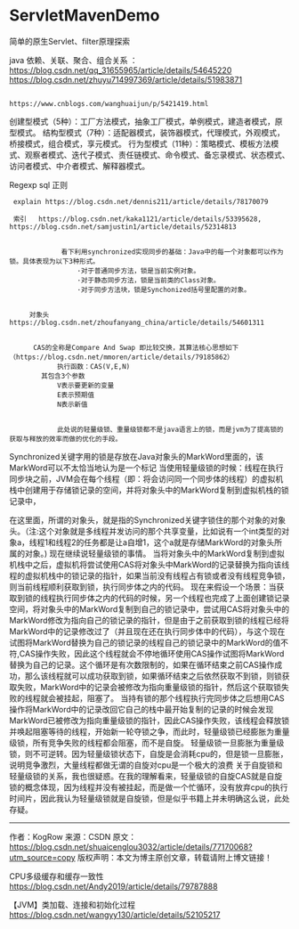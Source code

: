 # ServletMavenDemo
简单的原生Servlet、filter原理探索


   java 依赖、关联、聚合、组合关系   ：  https://blog.csdn.net/qq_31655965/article/details/54645220   
                                      https://blog.csdn.net/zhuyu714997369/article/details/51983871
                                      
                                      https://www.cnblogs.com/wanghuaijun/p/5421419.html
   
   
   创建型模式（5种）：工厂方法模式，抽象工厂模式，单例模式，建造者模式，原型模式。
   结构型模式（7种）：适配器模式，装饰器模式，代理模式，外观模式，桥接模式，组合模式，享元模式。
   行为型模式（11种）：策略模式、模板方法模式、观察者模式、迭代子模式、责任链模式、命令模式、备忘录模式、状态模式、访问者模式、中介者模式、解释器模式。


   Regexp  sql 正则

     explain https://blog.csdn.net/dennis211/article/details/78170079
     
     索引   https://blog.csdn.net/kaka1121/article/details/53395628,    https://blog.csdn.net/samjustin1/article/details/52314813


                 看下利用synchronized实现同步的基础：Java中的每一个对象都可以作为锁。具体表现为以下3种形式。
                     ·对于普通同步方法，锁是当前实例对象。
                     ·对于静态同步方法，锁是当前类的Class对象。
                     ·对于同步方法块，锁是Synchonized括号里配置的对象。


         对象头   https://blog.csdn.net/zhoufanyang_china/article/details/54601311
         
         
          CAS的全称是Compare And Swap 即比较交换，其算法核心思想如下（https://blog.csdn.net/mmoren/article/details/79185862）
                执行函数：CAS(V,E,N)
            其包含3个参数
                V表示要更新的变量
                E表示预期值
                N表示新值
                
                
                此处说的轻量级锁、重量级锁都不是java语言上的锁，而是jvm为了提高锁的获取与释放的效率而做的优化的手段。
Synchronized关键字用的锁是存放在Java对象头的MarkWord里面的，该MarkWord可以不太恰当地认为是一个标记
当使用轻量级锁的时候：线程在执行同步块之前，JVM会在每个线程（即：将会访问同一个同步体的线程）的虚拟机栈中创建用于存储锁记录的空间，并将对象头中的MarkWord复制到虚拟机栈的锁记录中，

在这里面，所谓的对象头，就是指的Synchronized关键字锁住的那个对象的对象头。（注:这个对象就是多线程并发访问的那个共享变量，比如说有一个int类型的对象a，线程1和线程2的任务都是让a自增1，这个a就是存储MarkWord的对象头所属的对象。)
现在继续说轻量级锁的事情。
当将对象头中的MarkWord复制到虚拟机栈中之后，虚拟机将尝试使用CAS将对象头中MarkWord的记录替换为指向该线程的虚拟机栈中的锁记录的指针，如果当前没有线程占有锁或者没有线程竞争锁，则当前线程顺利获取到锁，执行同步体之内的代码。
现在来假设一个场景：当获取到锁的线程执行同步体之内的代码的时候，另一个线程也完成了上面创建锁记录空间，将对象头中的MarkWord复制到自己的锁记录中，尝试用CAS将对象头中的MarkWord修改为指向自己的锁记录的指针，但是由于之前获取到锁的线程已经将MarkWord中的记录修改过了（并且现在还在执行同步体中的代码），与这个现在试图将MarkWord替换为自己的锁记录的线程自己的锁记录中的MarkWord的值不符,CAS操作失败，因此这个线程就会不停地循环使用CAS操作试图将MarkWord替换为自己的记录。这个循环是有次数限制的，如果在循环结束之前CAS操作成功，那么该线程就可以成功获取到锁，如果循环结束之后依然获取不到锁，则锁获取失败，MarkWord中的记录会被修改为指向重量级锁的指针，然后这个获取锁失败的线程就会被挂起，阻塞了。
当持有锁的那个线程执行完同步体之后想用CAS操作将MarkWord中的记录改回它自己的栈中最开始复制的记录的时候会发现MarkWord已被修改为指向重量级锁的指针，因此CAS操作失败，该线程会释放锁并唤起阻塞等待的线程，开始新一轮夺锁之争，而此时，轻量级锁已经膨胀为重量级锁，所有竞争失败的线程都会阻塞，而不是自旋。
轻量级锁一旦膨胀为重量级锁，则不可逆转。因为轻量级锁状态下，自旋是会消耗cpu的，但是锁一旦膨胀，说明竞争激烈，大量线程都做无谓的自旋对cpu是一个极大的浪费
关于自旋锁和轻量级锁的关系，我也很疑惑。在我的理解看来，轻量级锁的自旋CAS就是自旋锁的概念体现，因为线程并没有被挂起，而是做一个忙循环，没有放弃cpu的执行时间片，因此我认为轻量级锁就是自旋锁，但是似乎书籍上并未明确这么说，此处存疑。

---------------------
作者：KogRow 
来源：CSDN 
原文：https://blog.csdn.net/shuaicenglou3032/article/details/77170068?utm_source=copy 
版权声明：本文为博主原创文章，转载请附上博文链接！


CPU多级缓存和缓存一致性        https://blog.csdn.net/Andy2019/article/details/79787888


【JVM】类加载、连接和初始化过程            https://blog.csdn.net/wangyy130/article/details/52105217





